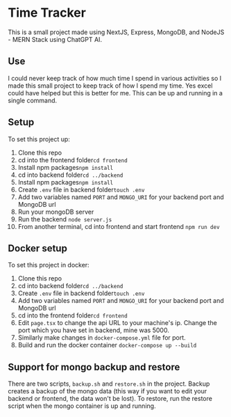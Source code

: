 # Time Tracker
This is a small project made using NextJS, Express, MongoDB, and NodeJS - MERN Stack using ChatGPT AI.

## Use
I could never keep track of how much time I spend in various activities so I made this small project to keep track of how I spend my time. Yes excel could have helped but this is better for me. This can be up and running in a single command.

## Setup
To set this project up: <br/>
1. Clone this repo
2. cd into the frontend folder```cd frontend```
3. Install npm packages```npm install```
4. cd into backend folder```cd ../backend```
5. Install npm packages```npm install```
6. Create ```.env``` file in backend folder```touch .env```
7. Add two variables named ```PORT``` and ```MONGO_URI``` for your backend port and MongoDB url
8. Run your mongoDB server
9. Run the backend ```node server.js```
10. From another terminal, cd into frontend and start frontend ```npm run dev```

## Docker setup
To set this project in docker: <br/>
1. Clone this repo
2. cd into backend folder```cd ../backend```
3. Create ```.env``` file in backend folder```touch .env```
7. Add two variables named ```PORT``` and ```MONGO_URI``` for your backend port and MongoDB url
3. cd into the frontend folder```cd frontend```
4. Edit ```page.tsx``` to change the api URL to your machine's ip. Change the port which you have set in backend, mine was 5000.
5. Similarly make changes in ```docker-compose.yml``` file for port.
6. Build and run the docker container ```docker-compose up --build```

## Support for mongo backup and restore
There are two scripts, ```backup.sh``` and ```restore.sh``` in the project. Backup creates a backup of the mongo data (this way if you want to edit your backend or frontend, the data won't be lost). To restore, run the restore script when the mongo container is up and running.
